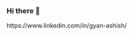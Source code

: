 ### Hi there 👋

<!--
**Gyanalyst/Gyanalyst** is a ✨ _special_ ✨ repository because its `README.md` (this file) appears on your GitHub profile.

Here are some ideas to get you started:

👋 Hi, I’m Gyan Ashish
👨🏻‍💻 A passionate Data Science aspirant.
👀 I'm interested in full-time Data science / Data Analyst roles.
🌱 I'm in a perpetual state of learning and committed to its continuity. 
📫 How to reach me --> https://www.linkedin.com/in/gyan-ashish/

